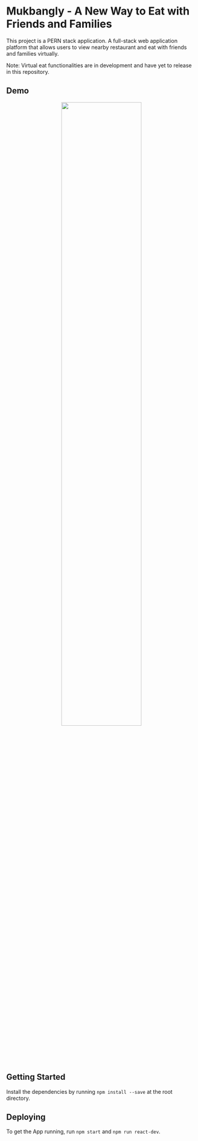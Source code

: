 # Mukbangly - A New Way to Eat with Friends and Families

This project is a PERN stack application. A full-stack web application platform that allows users to view nearby restaurant and eat with friends and families virtually.

Note: Virtual eat functionalities are in development and have yet to release in this repository.

## Demo ##

<p align="center">
<img src="https://media.giphy.com/media/6XCLT3mz5EpdgKy7Iz/giphy.gif" width="65%"></p>

## Getting Started ##

Install the dependencies by running `npm install --save` at the root directory.

## Deploying ##

To get the App running, run `npm start` and `npm run react-dev`.

